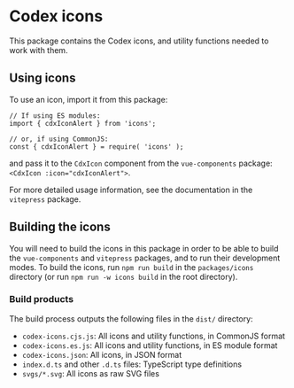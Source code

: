 # Codex icons

This package contains the Codex icons, and utility functions needed to work with them.

## Using icons
To use an icon, import it from this package:
```
// If using ES modules:
import { cdxIconAlert } from 'icons';

// or, if using CommonJS:
const { cdxIconAlert } = require( 'icons' );
```
and pass it to the `CdxIcon` component from the `vue-components` package:
`<CdxIcon :icon="cdxIconAlert">`.

For more detailed usage information, see the documentation in the `vitepress` package.
<!-- TODO link to doc.wikimedia.org once that's up -->

## Building the icons
You will need to build the icons in this package in order to be able to build the `vue-components`
and `vitepress` packages, and to run their development modes. To build the icons, run
`npm run build` in the `packages/icons` directory (or run `npm run -w icons build` in the
root directory).

### Build products
The build process outputs the following files in the `dist/` directory:
- `codex-icons.cjs.js`: All icons and utility functions, in CommonJS format
- `codex-icons.es.js`: All icons and utility functions, in ES module format
- `codex-icons.json`: All icons, in JSON format
- `index.d.ts` and other `.d.ts` files: TypeScript type definitions
- `svgs/*.svg`: All icons as raw SVG files
